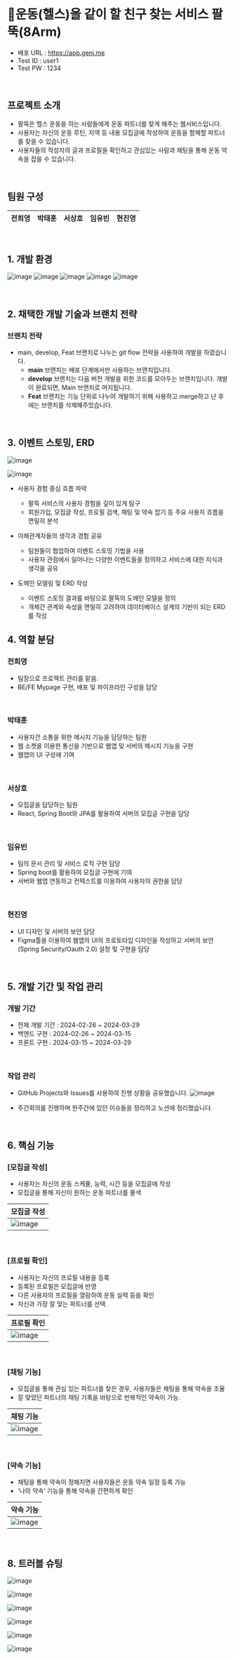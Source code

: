 # 💪운동(헬스)을 같이 할 친구 찾는 서비스 팔뚝(8Arm)

- 배포 URL : https://app.genj.me
- Test ID : user1
- Test PW : 1234

<br>

## 프로젝트 소개

- 팔뚝은 헬스 운동을 하는 사람들에게 운동 파트너를 찾게 해주는 웹서비스입니다.
- 사용자는 자신의 운동 루틴, 지역 등 내용 모집글에 작성하여 운동을 함께할 파트너를 찾을 수 있습니다.
- 사용자들의 작성자의 글과 프로필을 확인하고 관심있는 사람과 채팅을 통해 운동 약속을 잡을 수 있습니다.


<br>

## 팀원 구성

<div align="center">

| **전희영** | **박태훈** | **서상호** | **임유빈** | **현진영** |
| :------: |  :------: | :------: | :------: | :------: |


</div>

<br>

## 1. 개발 환경
![image](https://github.com/PJT-8arm/Backend/assets/148295292/a3c6ab8a-244a-452d-819f-c59989ae9ed7)
![image](https://github.com/PJT-8arm/Backend/assets/148295292/0312e134-0703-49e3-849a-4c73a567e693)
![image](https://github.com/PJT-8arm/Backend/assets/148295292/5112af56-5e87-40dc-996b-cd1657146dd2)
![image](https://github.com/PJT-8arm/Backend/assets/148295292/b7d93698-b364-49c4-a3d2-5455b495e140)
![image](https://github.com/PJT-8arm/Backend/assets/148295292/1981b49e-647e-4460-aa86-a5dfa1285b1c)

<br>

## 2. 채택한 개발 기술과 브랜치 전략

### 브랜치 전략

- main, develop, Feat 브랜치로 나누는 git flow 전략을 사용하여 개발을 하였습니다.
    - **main** 브랜치는 배포 단계에서만 사용하는 브랜치입니다.
    - **develop** 브랜치는 다음 버전 개발을 위한 코드를 모아두는 브랜치입니다. 개발이 완료되면, Main 브랜치로 머지됩니다.
    - **Feat** 브랜치는 기능 단위로 나누어 개발하기 위해 사용하고 merge하고 난 후에는 브랜치를 삭제해주었습니다.

<br>

## 3. 이벤트 스토밍, ERD
![image](https://github.com/PJT-8arm/Backend/assets/148295292/a654418a-d8e7-4ec8-8276-f4c4df115c1a)

![image](https://github.com/PJT-8arm/Backend/assets/148295292/df677a33-6d4f-46c7-9b7b-f533d083fa2b)

- 사용자 경험 중심 흐름 파악
  - 팔뚝 서비스의 사용자 경험을 깊이 있게 탐구
  - 회원가입, 모집글 작성, 프로필 검색, 채팅 및 약속 잡기 등 주요 사용자 흐름을 면밀히 분석

- 이해관계자들의 생각과 경험 공유
  - 팀원들이 협업하여 이벤트 스토밍 기법을 사용
  - 사용자 관점에서 일어나는 다양한 이벤트들을 정의하고 서비스에 대한 지식과 생각을 공유

- 도메인 모델링 및 ERD 작성
  - 이벤트 스토밍 결과를 바탕으로 팔뚝의 도메인 모델을 정의
  - 개체간 관계와 속성을 면밀히 고려하여 데이터베이스 설계의 기반이 되는 ERD를 작성



## 4. 역할 분담

### 전희영

- 팀장으로 프로젝트 관리를 맡음.
- BE/FE Mypage 구현, 배포 및 파이프라인 구성을 담당

<br>

### 박태훈

- 사용자간 소통을 위한 메시지 기능을 담당하는 팀원
- 웹 소켓을 이용한 통신을 기반으로 웹앱 및 서버의 메시지 기능을 구현
- 웹앱의 UI 구성에 기여

<br>

### 서상호

- 모집글을 담당하는 팀원
- React, Spring Boot와 JPA를 활용하여 서버의 모집글 구현을 담당

<br>

### 임유빈

- 팀의 문서 관리 및 서비스 로직 구현 담당
- Spring boot를 활용하여 모집글 구현에 기여
- 서버와 웹앱 연동하고 컨텍스트를 이용하여 사용자의 권한을 담당

<br>

### 현진영

- UI 디자인 및 서버의 보안 담당
- Figma툴을 이용하여 웹앱의 UI의 프로토타입 디자인을 작성하고 서버의 보안(Spring Security/Oauth 2.0) 설정 및 구현을 담당


<br>

## 5. 개발 기간 및 작업 관리

### 개발 기간

- 전체 개발 기간 : 2024-02-26 ~ 2024-03-29
- 백엔드 구현 : 2024-02-26 ~ 2024-03-15
- 프론트 구현 : 2024-03-15 ~ 2024-03-29

<br>

### 작업 관리

- GitHub Projects와 Issues를 사용하여 진행 상황을 공유했습니다.
  ![image](https://github.com/PJT-8arm/Backend/assets/148295292/b17463a5-1d14-4866-9bce-ac66b43f2732)

- 주간회의를 진행하며 한주간에 있던 이슈들을 정리하고 노션에 정리했습니다.

<br>

## 6. 핵심 기능

### [모집글 작성]
- 사용자는 자신의 운동 스케줄, 능력, 시간 등을 모집글에 작성
- 모집글을 통해 자신이 원하는 운동 파트너를 물색

| 모집글 작성 |
|----------|
|![image](https://github.com/PJT-8arm/Backend/assets/148295292/b1ed782b-c023-4294-9429-6300c2309b81)|

<br>

### [프로필 확인]
- 사용자는 자신의 프로필 내용을 등록
- 등록된 프로필은 모집글에 반영
- 다른 사용자의 프로필을 열람하여 운동 실력 등을 확인
- 자신과 가장 잘 맞는 파트너를 선택

| 프로필 확인 |
|----------|
|![image](https://github.com/PJT-8arm/Backend/assets/148295292/c141595e-7d6a-4530-af7b-eb0941320d3f)|

<br>

### [채팅 기능]
- 모집글을 통해 관심 있는 파트너를 찾은 경우, 사용자들은 채팅을 통해 약속을 조율
- 잘 맞았던 파트너의 채팅 기록을 바탕으로 반복적인 약속이 가능.


| 채팅 기능 |
|----------|
|![image](https://github.com/PJT-8arm/Backend/assets/148295292/828c85a6-36dd-44f9-9d15-13789ce65a2e)|

<br>

### [약속 기능]
- 채팅을 통해 약속이 정해지면 사용자들은 운동 약속 일정 등록 가능
- ‘나의 약속’ 기능을 통해 약속을 간편하게 확인


| 약속 기능 |
|----------|
|![image](https://github.com/PJT-8arm/Backend/assets/148295292/1b8d7a6a-9f22-4d03-88d2-456f1bbafe61)|

<br>

## 8. 트러블 슈팅

![image](https://github.com/PJT-8arm/Backend/assets/148295292/ffa71669-b373-4b93-ad4f-e755a2d68829)

![image](https://github.com/PJT-8arm/Backend/assets/148295292/61b9c02e-fa6d-4513-9bf6-7b70bd23bf8d)

![image](https://github.com/PJT-8arm/Backend/assets/148295292/62ef5f7d-40a2-4898-8c9c-f4757d780cf4)

![image](https://github.com/PJT-8arm/Backend/assets/148295292/85ad6ddf-2b3b-4474-93ee-ee88a287cf2f)

![image](https://github.com/PJT-8arm/Backend/assets/148295292/96be630d-2c95-4a69-a470-a1aa5f57c5f9)

![image](https://github.com/PJT-8arm/Backend/assets/148295292/5b68f499-4609-472a-b796-3022b2fd78b0)


<br>

